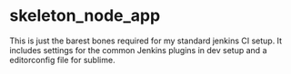 # skeleton_node_app
This is just the barest bones required for my standard jenkins CI setup. It includes settings for the common Jenkins plugins in dev setup and a editorconfig file for sublime.
